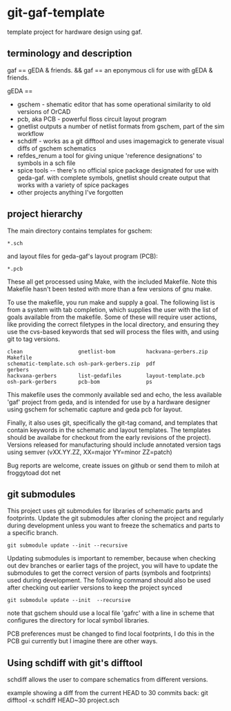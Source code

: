 git-gaf-template
===========
template project for hardware design using gaf.

terminology and description
---------------------------

gaf == gEDA & friends. && gaf == an eponymous cli for use with gEDA & friends.

gEDA == 
* gschem - shematic editor that has some operational similarity to old versions of OrCAD
* pcb, aka PCB - powerful floss circuit layout program
* gnetlist outputs a number of netlist formats from gschem, part of the sim workflow 
* schdiff - works as a git difftool and uses imagemagick to generate visual diffs of gschem schematics
* refdes\_renum a tool for giving unique 'reference designations' to symbols in a sch file
* spice tools -- there's no official spice package designated for use with geda-gaf. with complete symbols, gnetlist should create
output that works with a variety of  spice packages 
* other projects anything I've forgotten

project hierarchy
-----------------
The main directory contains templates for gschem:
````
*.sch
````
and layout files for geda-gaf's layout program (PCB):
````
*.pcb
````
These all get processed using Make, with the included Makefile. Note this
Makefile hasn't been tested with more than a few versions of gnu make. 

To use the makefile, you run make and supply a goal. The following list is from
a system with tab completion, which supplies the user with the list of goals
available from the makefile.
Some of these will require user actions, like providing the correct filetypes
in the local directory, and
ensuring they use the cvs-based keywords that sed will process the files with,
and using git to tag versions.

````
clean                  gnetlist-bom          hackvana-gerbers.zip  Makefile              
schematic-template.sch osh-park-gerbers.zip  pdf                   gerbers               
hackvana-gerbers       list-gedafiles        layout-template.pcb 
osh-park-gerbers       pcb-bom               ps
````
This makefile uses the commonly available sed and echo, the less available 'gaf'
project from geda, and is intended for use by a hardware designer using gschem
for schematic capture and geda pcb for layout. 

Finally, it also uses git, specifically the git-tag comand, and templates that
contain keywords in the schematic and layout templates. The templates should be
availabe for checkout from the early revisions of the project). Versions
released for manufacturing should include annotated version tags using semver
(vXX.YY.ZZ, XX=major YY=minor ZZ=patch)

Bug reports are welcome, create issues on github or send them to miloh at
froggytoad dot net

git submodules
--------------
This project uses git submodules for libraries of schematic parts and
footprints. Update the git submodules after cloning the project and regularly
during development unless you want to freeze the schematics and parts to a
specific branch.  
````
git submodule update --init --recursive
````

Updating submodules is important to remember, because when checking out dev
branches or earlier tags of the project, you will have to update the submodules
to get the correct version of parts (symbols and footprints) used during
development. The following command should also be used after checking out
earlier versions to keep the project synced
````
git submodule update --init  --recursive
````

note that gschem should use a local file 'gafrc' with a line in scheme
that configures the directory for local symbol libraries.

PCB preferences must be changed to find local footprints, I do this
in the PCB gui currently but I imagine there are other ways.

Using schdiff with git's difftool
---------------------------------
schdiff allows the user to compare schematics from different versions.

example showing a diff from the current HEAD to 30 commits back:
git difftool -x schdiff HEAD~30 project.sch
